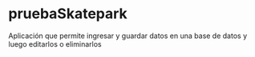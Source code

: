 # pruebaSkatepark
Aplicación que permite ingresar y guardar datos en una base de datos y luego editarlos o eliminarlos
